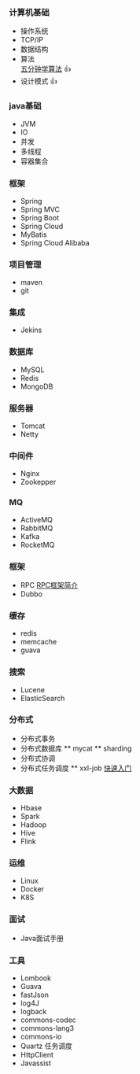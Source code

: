 
### 计算机基础 
- 操作系统
- TCP/IP	
- 数据结构	
- 算法	
	[五分钟学算法](https://mp.weixin.qq.com/s/vn3KiV-ez79FmbZ36SX9lg) :+1:
- 设计模式 :+1:
	
### java基础
* JVM
* IO
* 并发
* 多线程
* 容器集合

### 框架
* Spring
* Spring MVC
* Spring Boot
* Spring Cloud
* MyBatis
* Spring Cloud Alibaba
### 项目管理
* maven
* git

### 集成
* Jekins
### 数据库
* MySQL
* Redis
* MongoDB

### 服务器	
* Tomcat 
* Netty 

### 中间件
* Nginx
* Zookepper

### MQ
* ActiveMQ
* RabbitMQ
* Kafka
* RocketMQ
### 框架
* RPC [RPC框架简介](https://developer.51cto.com/art/201906/597963.htm)
* Dubbo
### 缓存
* redis
* memcache
* guava

### 搜索
* Lucene
* ElasticSearch
	
### 分布式
* 分布式事务
* 分布式数据库
** mycat
** sharding
* 分布式协调
* 分布式任务调度
** xxl-job [快速入门](https://www.jianshu.com/p/fa7186bea84b)

### 大数据
* Hbase
* Spark
* Hadoop
* Hive
* Flink
	
### 运维
* Linux
* Docker
* K8S
### 面试
* Java面试手册
### 工具
* Lombook
* Guava
* fastJson
* log4J
* logback
* commons-codec
* commons-lang3
* commons-io
* Quartz 任务调度
* HttpClient
* Javassist	
	
	

